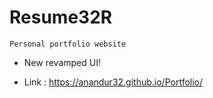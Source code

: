 # Resume32R 
```` 
Personal portfolio website
````

* New revamped UI! 

* Link : https://anandur32.github.io/Portfolio/
